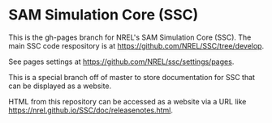 # SAM Simulation Core (SSC)

This is the gh-pages branch for NREL's SAM Simulation Core (SSC). The main SSC code respository is at https://github.com/NREL/SSC/tree/develop.

See pages settings at https://github.com/NREL/ssc/settings/pages.

This is a special branch off of master to store documentation for SSC that can be displayed as a website.

HTML from this repository can be accessed as a website via a URL like https://nrel.github.io/SSC/doc/releasenotes.html.
